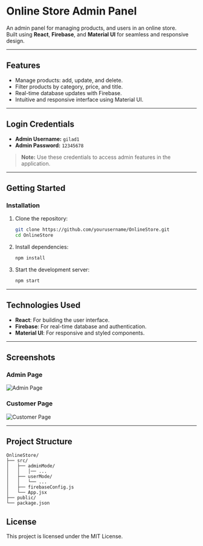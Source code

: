 # **Online Store Admin Panel**

An admin panel for managing products, and users in an online store.  
Built using **React**, **Firebase**, and **Material UI** for seamless and responsive design.

---

## **Features**
- Manage products: add, update, and delete.
- Filter products by category, price, and title.
- Real-time database updates with Firebase.
- Intuitive and responsive interface using Material UI.

---

## **Login Credentials**
- **Admin Username:** `gilad1`  
- **Admin Password:** `12345678`  

> **Note:** Use these credentials to access admin features in the application.

---

## **Getting Started**

### **Installation**
1. Clone the repository:
   ```bash
   git clone https://github.com/yourusername/OnlineStore.git
   cd OnlineStore
   ```

2. Install dependencies:
   ```bash
   npm install
   ```

3. Start the development server:
   ```bash
   npm start
   ```

---

## **Technologies Used**
- **React**: For building the user interface.
- **Firebase**: For real-time database and authentication.
- **Material UI**: For responsive and styled components.

---

## **Screenshots**
### Admin Page
![Admin Page](./images/adminMode.jpg)

### Customer Page
![Customer Page](./images/customerMode.jpg)

---

## **Project Structure**
```
OnlineStore/
├── src/
│   ├── adminMode/
│   │   │── ...
│   ├── userMode/
│   │   └── ...
│   ├── firebaseConfig.js
│   └── App.jsx
├── public/
└── package.json
```

## **License**
This project is licensed under the MIT License.
